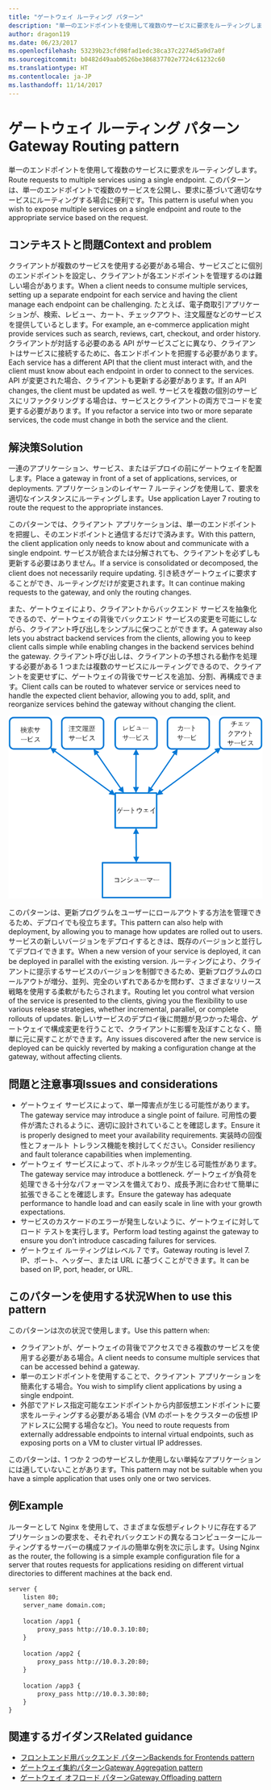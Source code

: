 ```yaml
---
title: "ゲートウェイ ルーティング パターン"
description: "単一のエンドポイントを使用して複数のサービスに要求をルーティングします。"
author: dragon119
ms.date: 06/23/2017
ms.openlocfilehash: 53239b23cfd98fad1edc38ca37c2274d5a9d7a0f
ms.sourcegitcommit: b0482d49aab0526be386837702e7724c61232c60
ms.translationtype: HT
ms.contentlocale: ja-JP
ms.lasthandoff: 11/14/2017
---
```

# <a name="gateway-routing-pattern"></a><span data-ttu-id="df239-103">ゲートウェイ ルーティング パターン</span><span class="sxs-lookup"><span data-stu-id="df239-103">Gateway Routing pattern</span></span>

<span data-ttu-id="df239-104">単一のエンドポイントを使用して複数のサービスに要求をルーティングします。</span><span class="sxs-lookup"><span data-stu-id="df239-104">Route requests to multiple services using a single endpoint.</span></span> <span data-ttu-id="df239-105">このパターンは、単一のエンドポイントで複数のサービスを公開し、要求に基づいて適切なサービスにルーティングする場合に便利です。</span><span class="sxs-lookup"><span data-stu-id="df239-105">This pattern is useful when you wish to expose multiple services on a single endpoint and route to the appropriate service based on the request.</span></span>

## <a name="context-and-problem"></a><span data-ttu-id="df239-106">コンテキストと問題</span><span class="sxs-lookup"><span data-stu-id="df239-106">Context and problem</span></span>

<span data-ttu-id="df239-107">クライアントが複数のサービスを使用する必要がある場合、サービスごとに個別のエンドポイントを設定し、クライアントが各エンドポイントを管理するのは難しい場合があります。</span><span class="sxs-lookup"><span data-stu-id="df239-107">When a client needs to consume multiple services, setting up a separate endpoint for each service and having the client manage each endpoint can be challenging.</span></span> <span data-ttu-id="df239-108">たとえば、電子商取引アプリケーションが、検索、レビュー、カート、チェックアウト、注文履歴などのサービスを提供しているとします。</span><span class="sxs-lookup"><span data-stu-id="df239-108">For example, an e-commerce application might provide services such as search, reviews, cart, checkout, and order history.</span></span> <span data-ttu-id="df239-109">クライアントが対話する必要のある API がサービスごとに異なり、クライアントはサービスに接続するために、各エンドポイントを把握する必要があります。</span><span class="sxs-lookup"><span data-stu-id="df239-109">Each service has a different API that the client must interact with, and the client must know about each endpoint in order to connect to the services.</span></span> <span data-ttu-id="df239-110">API が変更された場合、クライアントも更新する必要があります。</span><span class="sxs-lookup"><span data-stu-id="df239-110">If an API changes, the client must be updated as well.</span></span> <span data-ttu-id="df239-111">サービスを複数の個別のサービスにリファクタリングする場合は、サービスとクライアントの両方でコードを変更する必要があります。</span><span class="sxs-lookup"><span data-stu-id="df239-111">If you refactor a service into two or more separate services, the code must change in both the service and the client.</span></span>

## <a name="solution"></a><span data-ttu-id="df239-112">解決策</span><span class="sxs-lookup"><span data-stu-id="df239-112">Solution</span></span>

<span data-ttu-id="df239-113">一連のアプリケーション、サービス、またはデプロイの前にゲートウェイを配置します。</span><span class="sxs-lookup"><span data-stu-id="df239-113">Place a gateway in front of a set of applications, services, or deployments.</span></span> <span data-ttu-id="df239-114">アプリケーションのレイヤー 7 ルーティングを使用して、要求を適切なインスタンスにルーティングします。</span><span class="sxs-lookup"><span data-stu-id="df239-114">Use application Layer 7 routing to route the request to the appropriate instances.</span></span>

<span data-ttu-id="df239-115">このパターンでは、クライアント アプリケーションは、単一のエンドポイントを把握し、そのエンドポイントと通信するだけで済みます。</span><span class="sxs-lookup"><span data-stu-id="df239-115">With this pattern, the client application only needs to know about and communicate with a single endpoint.</span></span> <span data-ttu-id="df239-116">サービスが統合または分解されても、クライアントを必ずしも更新する必要はありません。</span><span class="sxs-lookup"><span data-stu-id="df239-116">If a service is consolidated or decomposed, the client does not necessarily require updating.</span></span> <span data-ttu-id="df239-117">引き続きゲートウェイに要求することができ、ルーティングだけが変更されます。</span><span class="sxs-lookup"><span data-stu-id="df239-117">It can continue making requests to the gateway, and only the routing changes.</span></span>

<span data-ttu-id="df239-118">また、ゲートウェイにより、クライアントからバックエンド サービスを抽象化できるので、ゲートウェイの背後でバックエンド サービスの変更を可能にしながら、クライアント呼び出しをシンプルに保つことができます。</span><span class="sxs-lookup"><span data-stu-id="df239-118">A gateway also lets you abstract backend services from the clients, allowing you to keep client calls simple while enabling changes in the backend services behind the gateway.</span></span> <span data-ttu-id="df239-119">クライアント呼び出しは、クライアントの予想される動作を処理する必要がある 1 つまたは複数のサービスにルーティングできるので、クライアントを変更せずに、ゲートウェイの背後でサービスを追加、分割、再構成できます。</span><span class="sxs-lookup"><span data-stu-id="df239-119">Client calls can be routed to whatever service or services need to handle the expected client behavior, allowing you to add, split, and reorganize services behind the gateway without changing the client.</span></span>

![](./_images/gateway-routing.png)
 
<span data-ttu-id="df239-120">このパターンは、更新プログラムをユーザーにロールアウトする方法を管理できるため、デプロイでも役立ちます。</span><span class="sxs-lookup"><span data-stu-id="df239-120">This pattern can also help with deployment, by allowing you to manage how updates are rolled out to users.</span></span> <span data-ttu-id="df239-121">サービスの新しいバージョンをデプロイするときは、既存のバージョンと並行してデプロイできます。</span><span class="sxs-lookup"><span data-stu-id="df239-121">When a new version of your service is deployed, it can be deployed in parallel with the existing version.</span></span> <span data-ttu-id="df239-122">ルーティングにより、クライアントに提示するサービスのバージョンを制御できるため、更新プログラムのロールアウトが増分、並列、完全のいずれであるかを問わず、さまざまなリリース戦略を使用する柔軟がもたらされます。</span><span class="sxs-lookup"><span data-stu-id="df239-122">Routing let you control what version of the service is presented to the clients, giving you the flexibility to use various release strategies, whether incremental, parallel, or complete rollouts of updates.</span></span> <span data-ttu-id="df239-123">新しいサービスのデプロイ後に問題が見つかった場合、ゲートウェイで構成変更を行うことで、クライアントに影響を及ぼすことなく、簡単に元に戻すことができます。</span><span class="sxs-lookup"><span data-stu-id="df239-123">Any issues discovered after the new service is deployed can be quickly reverted by making a configuration change at the gateway, without affecting clients.</span></span>

## <a name="issues-and-considerations"></a><span data-ttu-id="df239-124">問題と注意事項</span><span class="sxs-lookup"><span data-stu-id="df239-124">Issues and considerations</span></span>

- <span data-ttu-id="df239-125">ゲートウェイ サービスによって、単一障害点が生じる可能性があります。</span><span class="sxs-lookup"><span data-stu-id="df239-125">The gateway service may introduce a single point of failure.</span></span> <span data-ttu-id="df239-126">可用性の要件が満たされるように、適切に設計されていることを確認します。</span><span class="sxs-lookup"><span data-stu-id="df239-126">Ensure it is properly designed to meet your availability requirements.</span></span> <span data-ttu-id="df239-127">実装時の回復性とフォールト トレランス機能を検討してください。</span><span class="sxs-lookup"><span data-stu-id="df239-127">Consider resiliency and fault tolerance capabilities when implementing.</span></span>
- <span data-ttu-id="df239-128">ゲートウェイ サービスによって、ボトルネックが生じる可能性があります。</span><span class="sxs-lookup"><span data-stu-id="df239-128">The gateway service may introduce a bottleneck.</span></span> <span data-ttu-id="df239-129">ゲートウェイが負荷を処理できる十分なパフォーマンスを備えており、成長予測に合わせて簡単に拡張できることを確認します。</span><span class="sxs-lookup"><span data-stu-id="df239-129">Ensure the gateway has adequate performance to handle load and can easily scale in line with your growth expectations.</span></span>
- <span data-ttu-id="df239-130">サービスのカスケードのエラーが発生しないように、ゲートウェイに対してロード テストを実行します。</span><span class="sxs-lookup"><span data-stu-id="df239-130">Perform load testing against the gateway to ensure you don't introduce cascading failures for services.</span></span>
- <span data-ttu-id="df239-131">ゲートウェイ ルーティングはレベル 7 です。</span><span class="sxs-lookup"><span data-stu-id="df239-131">Gateway routing is level 7.</span></span> <span data-ttu-id="df239-132">IP、ポート、ヘッダー、または URL に基づくことができます。</span><span class="sxs-lookup"><span data-stu-id="df239-132">It can be based on IP, port, header, or URL.</span></span>

## <a name="when-to-use-this-pattern"></a><span data-ttu-id="df239-133">このパターンを使用する状況</span><span class="sxs-lookup"><span data-stu-id="df239-133">When to use this pattern</span></span>

<span data-ttu-id="df239-134">このパターンは次の状況で使用します。</span><span class="sxs-lookup"><span data-stu-id="df239-134">Use this pattern when:</span></span>

- <span data-ttu-id="df239-135">クライアントが、ゲートウェイの背後でアクセスできる複数のサービスを使用する必要がある場合。</span><span class="sxs-lookup"><span data-stu-id="df239-135">A client needs to consume multiple services that can be accessed behind a gateway.</span></span>
- <span data-ttu-id="df239-136">単一のエンドポイントを使用することで、クライアント アプリケーションを簡素化する場合。</span><span class="sxs-lookup"><span data-stu-id="df239-136">You wish to simplify client applications by using a single endpoint.</span></span>
- <span data-ttu-id="df239-137">外部でアドレス指定可能なエンドポイントから内部仮想エンドポイントに要求をルーティングする必要がある場合 (VM のポートをクラスターの仮想 IP アドレスに公開する場合など)。</span><span class="sxs-lookup"><span data-stu-id="df239-137">You need to route requests from externally addressable endpoints to internal virtual endpoints, such as exposing ports on a VM to cluster virtual IP addresses.</span></span>

<span data-ttu-id="df239-138">このパターンは、1 つか 2 つのサービスしか使用しない単純なアプリケーションには適していないことがあります。</span><span class="sxs-lookup"><span data-stu-id="df239-138">This pattern may not be suitable when you have a simple application that uses only one or two services.</span></span>

## <a name="example"></a><span data-ttu-id="df239-139">例</span><span class="sxs-lookup"><span data-stu-id="df239-139">Example</span></span>

<span data-ttu-id="df239-140">ルーターとして Nginx を使用して、さまざまな仮想ディレクトリに存在するアプリケーションの要求を、それぞれバックエンドの異なるコンピューターにルーティングするサーバーの構成ファイルの簡単な例を次に示します。</span><span class="sxs-lookup"><span data-stu-id="df239-140">Using Nginx as the router, the following is a simple example configuration file for a server that routes requests for applications residing on different virtual directories to different machines at the back end.</span></span>

```
server {
    listen 80;
    server_name domain.com;

    location /app1 {
        proxy_pass http://10.0.3.10:80;
    }

    location /app2 {
        proxy_pass http://10.0.3.20:80;
    }

    location /app3 {
        proxy_pass http://10.0.3.30:80;
    }
}
```

## <a name="related-guidance"></a><span data-ttu-id="df239-141">関連するガイダンス</span><span class="sxs-lookup"><span data-stu-id="df239-141">Related guidance</span></span>

- [<span data-ttu-id="df239-142">フロントエンド用バックエンド パターン</span><span class="sxs-lookup"><span data-stu-id="df239-142">Backends for Frontends pattern</span></span>](./backends-for-frontends.md)
- [<span data-ttu-id="df239-143">ゲートウェイ集約パターン</span><span class="sxs-lookup"><span data-stu-id="df239-143">Gateway Aggregation pattern</span></span>](./gateway-aggregation.md)
- [<span data-ttu-id="df239-144">ゲートウェイ オフロード パターン</span><span class="sxs-lookup"><span data-stu-id="df239-144">Gateway Offloading pattern</span></span>](./gateway-offloading.md)



